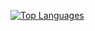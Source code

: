 <a href="https://github.com/quentin-francavilla-git" align="left"><img src="https://github-readme-stats.vercel.app/api/top-langs/?username=quentin-francavilla-git&langs_count=4&title_color=fffffff2&text_color=ffffff&icon_color=0891b2&bg_color=0d1117&hide_border=true&locale=en&custom_title=Top%20%Languages&layout=compact" alt="Top Languages"/></a>
